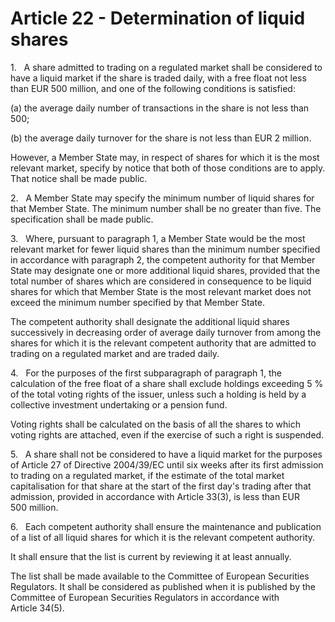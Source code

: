 # Article 22 - Determination of liquid shares


1.   A share admitted to trading on a regulated market shall be considered to have a liquid market if the share is traded daily, with a free float not less than EUR 500 million, and one of the following conditions is satisfied:

(a) the average daily number of transactions in the share is not less than 500;

(b) the average daily turnover for the share is not less than EUR 2 million.

However, a Member State may, in respect of shares for which it is the most relevant market, specify by notice that both of those conditions are to apply. That notice shall be made public.

2.   A Member State may specify the minimum number of liquid shares for that Member State. The minimum number shall be no greater than five. The specification shall be made public.

3.   Where, pursuant to paragraph 1, a Member State would be the most relevant market for fewer liquid shares than the minimum number specified in accordance with paragraph 2, the competent authority for that Member State may designate one or more additional liquid shares, provided that the total number of shares which are considered in consequence to be liquid shares for which that Member State is the most relevant market does not exceed the minimum number specified by that Member State.

The competent authority shall designate the additional liquid shares successively in decreasing order of average daily turnover from among the shares for which it is the relevant competent authority that are admitted to trading on a regulated market and are traded daily.

4.   For the purposes of the first subparagraph of paragraph 1, the calculation of the free float of a share shall exclude holdings exceeding 5 % of the total voting rights of the issuer, unless such a holding is held by a collective investment undertaking or a pension fund.

Voting rights shall be calculated on the basis of all the shares to which voting rights are attached, even if the exercise of such a right is suspended.

5.   A share shall not be considered to have a liquid market for the purposes of Article 27 of Directive 2004/39/EC until six weeks after its first admission to trading on a regulated market, if the estimate of the total market capitalisation for that share at the start of the first day's trading after that admission, provided in accordance with Article 33(3), is less than EUR 500 million.

6.   Each competent authority shall ensure the maintenance and publication of a list of all liquid shares for which it is the relevant competent authority.

It shall ensure that the list is current by reviewing it at least annually.

The list shall be made available to the Committee of European Securities Regulators. It shall be considered as published when it is published by the Committee of European Securities Regulators in accordance with Article 34(5).
